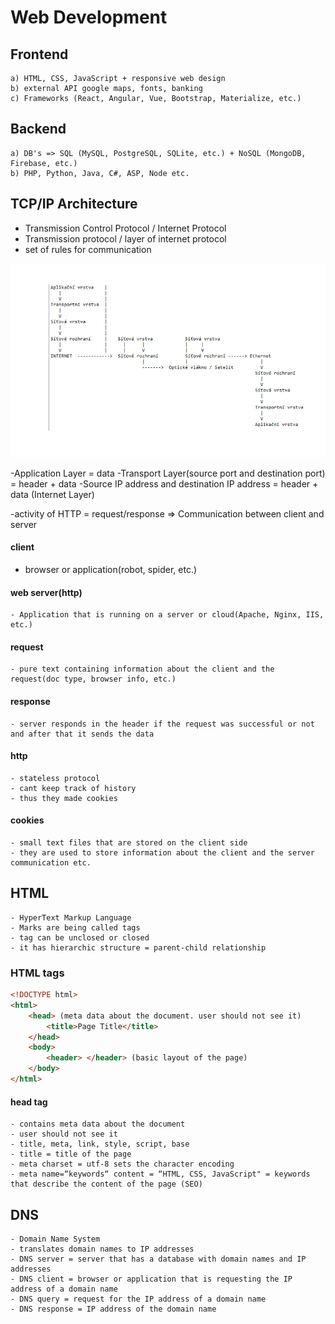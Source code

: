 # Web Development

## Frontend
    a) HTML, CSS, JavaScript + responsive web design
    b) external API google maps, fonts, banking
    c) Frameworks (React, Angular, Vue, Bootstrap, Materialize, etc.)

## Backend
    a) DB's => SQL (MySQL, PostgreSQL, SQLite, etc.) + NoSQL (MongoDB, Firebase, etc.)
    b) PHP, Python, Java, C#, ASP, Node etc.

## TCP/IP Architecture
 - Transmission Control Protocol / Internet Protocol
 - Transmission protocol / layer of internet protocol
 - set of rules for communication

![](1.png)

 -Application Layer = data
 -Transport Layer(source port and destination port) = header + data
 -Source IP address and destination IP address = header + data (Internet Layer)
 
 -activity of HTTP = request/response => Communication between client and server

#### client
  - browser or application(robot, spider, etc.)

#### web server(http)
    - Application that is running on a server or cloud(Apache, Nginx, IIS, etc.)

#### request
    - pure text containing information about the client and the request(doc type, browser info, etc.)
#### response 
    - server responds in the header if the request was successful or not and after that it sends the data

#### http 
    - stateless protocol
    - cant keep track of history
    - thus they made cookies

#### cookies
    - small text files that are stored on the client side
    - they are used to store information about the client and the server communication etc.

## HTML
    - HyperText Markup Language
    - Marks are being called tags
    - tag can be unclosed or closed
    - it has hierarchic structure = parent-child relationship

### HTML tags

``` html
<!DOCTYPE html>
<html>
    <head> (meta data about the document. user should not see it)
        <title>Page Title</title>
    </head>
    <body>
        <header> </header> (basic layout of the page)
    </body>
</html>
```

#### head tag
    - contains meta data about the document
    - user should not see it
    - title, meta, link, style, script, base
    - title = title of the page
    - meta charset = utf-8 sets the character encoding
    - meta name=“keywords“ content = “HTML, CSS, JavaScript" = keywords that describe the content of the page (SEO)
  
## DNS
    - Domain Name System
    - translates domain names to IP addresses
    - DNS server = server that has a database with domain names and IP addresses
    - DNS client = browser or application that is requesting the IP address of a domain name
    - DNS query = request for the IP address of a domain name
    - DNS response = IP address of the domain name